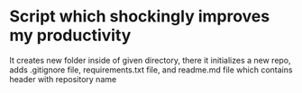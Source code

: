 # Script which shockingly improves my productivity
It creates new folder inside of given directory, there it initializes a new repo, adds .gitignore file, requirements.txt file, and readme.md file which contains header with repository name 
